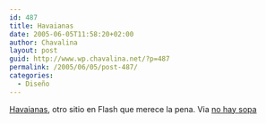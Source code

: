 ```yaml
---
id: 487
title: Havaianas
date: 2005-06-05T11:58:20+02:00
author: Chavalina
layout: post
guid: http://www.wp.chavalina.net/?p=487
permalink: /2005/06/05/post-487/
categories:
  - Diseño
---
```

<a href="http://www.havaianas.com.br/" target="_blank">Havaianas</a>, otro sitio en Flash que merece la pena. Via <a href="http://queeslamatriz.blogspot.com/2005/06/havaianas.html" target="_blank">no hay sopa</a>